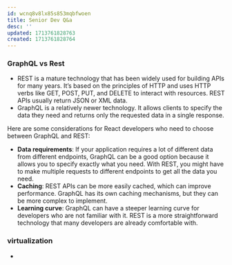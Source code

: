 ```yaml
---
id: wcnq8v8lx85s853mqbfwoen
title: Senior Dev Q&a
desc: ''
updated: 1713761828763
created: 1713761828764
---
```

### GraphQL vs Rest

- REST is a mature technology that has been widely used for building APIs for many years. It’s based on the principles of HTTP and uses HTTP verbs like GET, POST, PUT, and DELETE to interact with resources. REST APIs usually return JSON or XML data.
- GraphQL is a relatively newer technology. It allows clients to specify the data they need and returns only the requested data in a single response. 

Here are some considerations for React developers who need to choose between GraphQL and REST:

- **Data requirements**: If your application requires a lot of different data from different endpoints, GraphQL can be a good option because it allows you to specify exactly what you need. With REST, you might have to make multiple requests to different endpoints to get all the data you need.
- **Caching**: REST APIs can be more easily cached, which can improve performance. GraphQL has its own caching mechanisms, but they can be more complex to implement.
- **Learning curve**: GraphQL can have a steeper learning curve for developers who are not familiar with it. REST is a more straightforward technology that many developers are already comfortable with.


### virtualization
- 